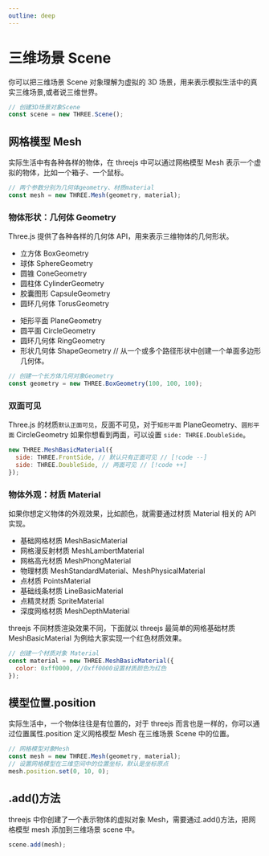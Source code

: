 ```yaml
---
outline: deep
---
```


# 三维场景 Scene

你可以把三维场景 Scene 对象理解为虚拟的 3D 场景，用来表示模拟生活中的真实三维场景,或者说三维世界。

```js
// 创建3D场景对象Scene
const scene = new THREE.Scene();
```

## 网格模型 Mesh

实际生活中有各种各样的物体，在 threejs 中可以通过网格模型 Mesh 表示一个虚拟的物体，比如一个箱子、一个鼠标。

```js
// 两个参数分别为几何体geometry、材质material
const mesh = new THREE.Mesh(geometry, material);
```

### 物体形状：几何体 Geometry

Three.js 提供了各种各样的几何体 API，用来表示三维物体的几何形状。

- 立方体 BoxGeometry
- 球体 SphereGeometry
- 圆锥 ConeGeometry
- 圆柱体 CylinderGeometry
- 胶囊图形 CapsuleGeometry
- 圆环几何体 TorusGeometry
<!-- - 圆环扭结几何体 TorusKnotGeometry
- 管道几何体 TubeGeometry
- 四面几何体 TetrahedronGeometry
- 八面几何体 OctahedronGeometry
- 十二面几何体 DodecahedronGeometry
- 二十面体 IcosahedronGeometry
- 车削几何体 LatheGeometry // 创建具有轴对称性的网格，比如花瓶。车削绕着 Y 轴进行旋转。 -->

- 矩形平面 PlaneGeometry
- 圆平面 CircleGeometry
- 圆环几何体 RingGeometry
- 形状几何体 ShapeGeometry // 从一个或多个路径形状中创建一个单面多边形几何体。

```js
// 创建一个长方体几何对象Geometry
const geometry = new THREE.BoxGeometry(100, 100, 100);
```

### 双面可见

Three.js 的材质`默认正面可见`，反面不可见，对于`矩形平面` PlaneGeometry、`圆形平面` CircleGeometry 如果你想看到两面，可以设置 `side: THREE.DoubleSide`。

```js
new THREE.MeshBasicMaterial({
  side: THREE.FrontSide, // 默认只有正面可见 // [!code --]
  side: THREE.DoubleSide, // 两面可见 // [!code ++]
});
```

### 物体外观：材质 Material

如果你想定义物体的外观效果，比如颜色，就需要通过材质 Material 相关的 API 实现。

- 基础网格材质 MeshBasicMaterial
- 网格漫反射材质 MeshLambertMaterial
- 网格高光材质 MeshPhongMaterial
- 物理材质 MeshStandardMaterial、MeshPhysicalMaterial
- 点材质 PointsMaterial
- 基础线条材质 LineBasicMaterial
- 点精灵材质 SpriteMaterial
- 深度网格材质 MeshDepthMaterial

threejs 不同材质渲染效果不同，下面就以 threejs 最简单的网格基础材质 MeshBasicMaterial 为例给大家实现一个红色材质效果。

```js
// 创建一个材质对象 Material
const material = new THREE.MeshBasicMaterial({
  color: 0xff0000, //0xff0000设置材质颜色为红色
});
```

## 模型位置.position

实际生活中，一个物体往往是有位置的，对于 threejs 而言也是一样的，你可以通过位置属性.position 定义网格模型 Mesh 在三维场景 Scene 中的位置。

```js
// 网格模型对象Mesh
const mesh = new THREE.Mesh(geometry, material);
// 设置网格模型在三维空间中的位置坐标，默认是坐标原点
mesh.position.set(0, 10, 0);
```

## .add()方法

threejs 中你创建了一个表示物体的虚拟对象 Mesh，需要通过.add()方法，把网格模型 mesh 添加到三维场景 scene 中。

```js
scene.add(mesh);
```
